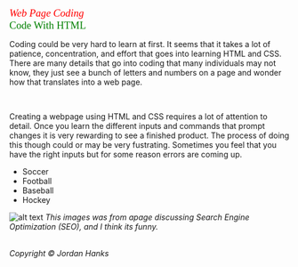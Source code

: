 <span style="font-family:Times New Roman; color:red; font-size:14pt; font-style: italic;">Web Page Coding</span>
<br>
<span style="font-family: Impact; color: green; font-size: 14pt; font-style: em; text-align:center;">Code With HTML</span>
<meta charset="utf-8">
<meta name="description" content="Coding a Web page with HTML">
<meta name="viewport" content="width=device-width, initial-scale=1">
<meta name="keywords" content="HTML, How to">
<meta name="author" content="Jordan Hanks">  
<meta name="date" content="02272022">
<meta name="purpose" content="education on basic web page creation">
<p>Coding could be very hard to learn at first. It seems that it takes a lot of patience, concentration, and effort that goes into learning HTML and CSS. There are many details that go into coding that many individuals may not know, they just see a bunch of letters and numbers on a page and wonder how that translates into a web page.</p>
<br>
<p>Creating a webpage using HTML and CSS requires a lot of attention to detail. Once you learn the different inputs and commands that prompt changes it is very rewarding to see a finished product. The process of doing this though could or may be very fustrating. Sometimes you feel that you have the right inputs but for some reason errors are coming up.
  <br>
  <ul>
    <li>Soccer
      <li>Football
        <li>Baseball
          <li>Hockey
  </ul>
           <img src="http://jennymunn.com/wp-content/uploads/2012/06/dwight-schrute-the-office.jpg" alt="alt text">
            <i>This images was from apage discussing Search Engine Optimization (SEO), and I think its funny.<i>
  <br>
  <br>
  
  Copyright &copy; Jordan Hanks
